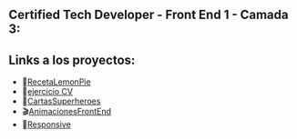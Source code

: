 ## Certified Tech Developer - Front End 1 - Camada 3:
## Links a los proyectos:

- :lemon:[RecetaLemonPie](https://frnpnk.github.io/FrontEnd1/LemonPie/)
- :bat:[ejercicio CV](https://frnpnk.github.io/FrontEnd1/CVFpnk/)
- :superhero:[CartasSuperheroes](https://frnpnk.github.io/FrontEnd1/SuperHeroes/)
- :clapper:[AnimacionesFrontEnd](https://frnpnk.github.io/FrontEnd1/Animaciones/)
- :iphone:[Responsive](https://frnpnk.github.io/FrontEnd1/Responsive/)
